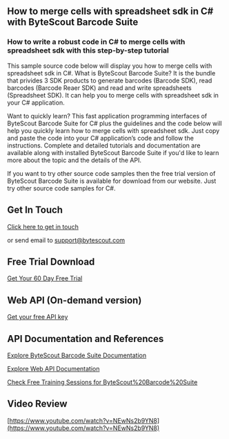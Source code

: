 ## How to merge cells with spreadsheet sdk in C# with ByteScout Barcode Suite

### How to write a robust code in C# to merge cells with spreadsheet sdk with this step-by-step tutorial

This sample source code below will display you how to merge cells with spreadsheet sdk in C#. What is ByteScout Barcode Suite? It is the bundle that privides 3  SDK products to generate barcodes (Barcode SDK), read barcodes (Barcode Reaer SDK) and read and write spreadsheets (Spreadsheet SDK). It can help you to merge cells with spreadsheet sdk in your C# application.

Want to quickly learn? This fast application programming interfaces of ByteScout Barcode Suite for C# plus the guidelines and the code below will help you quickly learn how to merge cells with spreadsheet sdk. Just copy and paste the code into your C# application’s code and follow the instructions. Complete and detailed tutorials and documentation are available along with installed ByteScout Barcode Suite if you'd like to learn more about the topic and the details of the API.

If you want to try other source code samples then the free trial version of ByteScout Barcode Suite is available for download from our website. Just try other source code samples for C#.

## Get In Touch

[Click here to get in touch](https://bytescout.zendesk.com/hc/en-us/requests/new?subject=ByteScout%20Barcode%20Suite%20Question)

or send email to [support@bytescout.com](mailto:support@bytescout.com?subject=ByteScout%20Barcode%20Suite%20Question) 

## Free Trial Download

[Get Your 60 Day Free Trial](https://bytescout.com/download/web-installer?utm_source=github-readme)

## Web API (On-demand version)

[Get your free API key](https://pdf.co/documentation/api?utm_source=github-readme)

## API Documentation and References

[Explore ByteScout Barcode Suite Documentation](https://bytescout.com/documentation/index.html?utm_source=github-readme)

[Explore Web API Documentation](https://pdf.co/documentation/api?utm_source=github-readme)

[Check Free Training Sessions for ByteScout%20Barcode%20Suite](https://academy.bytescout.com/)

## Video Review

[https://www.youtube.com/watch?v=NEwNs2b9YN8](https://www.youtube.com/watch?v=NEwNs2b9YN8)